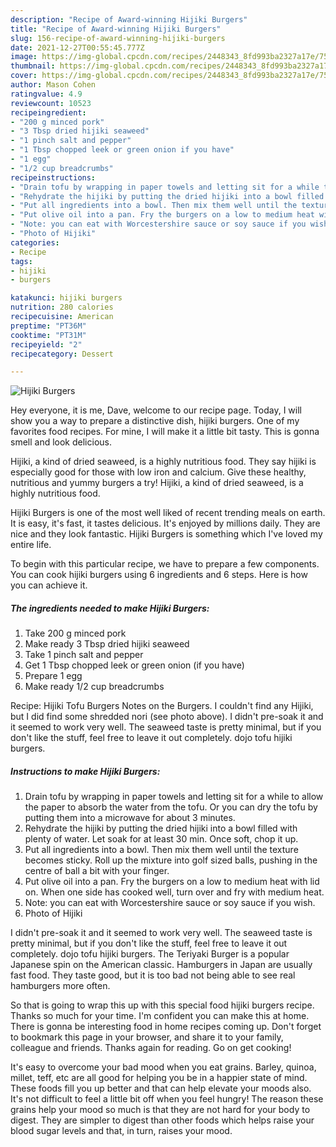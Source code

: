 ```yaml
---
description: "Recipe of Award-winning Hijiki Burgers"
title: "Recipe of Award-winning Hijiki Burgers"
slug: 156-recipe-of-award-winning-hijiki-burgers
date: 2021-12-27T00:55:45.777Z
image: https://img-global.cpcdn.com/recipes/2448343_8fd993ba2327a17e/751x532cq70/hijiki-burgers-recipe-main-photo.jpg
thumbnail: https://img-global.cpcdn.com/recipes/2448343_8fd993ba2327a17e/751x532cq70/hijiki-burgers-recipe-main-photo.jpg
cover: https://img-global.cpcdn.com/recipes/2448343_8fd993ba2327a17e/751x532cq70/hijiki-burgers-recipe-main-photo.jpg
author: Mason Cohen
ratingvalue: 4.9
reviewcount: 10523
recipeingredient:
- "200 g minced pork"
- "3 Tbsp dried hijiki seaweed"
- "1 pinch salt and pepper"
- "1 Tbsp chopped leek or green onion if you have"
- "1 egg"
- "1/2 cup breadcrumbs"
recipeinstructions:
- "Drain tofu by wrapping in paper towels and letting sit for a while to allow the paper to absorb the water from the tofu. Or you can dry the tofu by putting them into a microwave for about 3 minutes."
- "Rehydrate the hijiki by putting the dried hijiki into a bowl filled with plenty of water. Let soak for at least 30 min. Once soft, chop it up."
- "Put all ingredients into a bowl. Then mix them well until the texture becomes sticky. Roll up the mixture into golf sized balls, pushing in the centre of ball a bit with your finger."
- "Put olive oil into a pan. Fry the burgers on a low to medium heat with lid on. When one side has cooked well, turn over and fry with medium heat."
- "Note: you can eat with Worcestershire sauce or soy sauce if you wish."
- "Photo of Hijiki"
categories:
- Recipe
tags:
- hijiki
- burgers

katakunci: hijiki burgers 
nutrition: 280 calories
recipecuisine: American
preptime: "PT36M"
cooktime: "PT31M"
recipeyield: "2"
recipecategory: Dessert

---
```



![Hijiki Burgers](https://img-global.cpcdn.com/recipes/2448343_8fd993ba2327a17e/751x532cq70/hijiki-burgers-recipe-main-photo.jpg)

Hey everyone, it is me, Dave, welcome to our recipe page. Today, I will show you a way to prepare a distinctive dish, hijiki burgers. One of my favorites food recipes. For mine, I will make it a little bit tasty. This is gonna smell and look delicious.

Hijiki, a kind of dried seaweed, is a highly nutritious food. They say hijiki is especially good for those with low iron and calcium. Give these healthy, nutritious and yummy burgers a try! Hijiki, a kind of dried seaweed, is a highly nutritious food.

Hijiki Burgers is one of the most well liked of recent trending meals on earth. It is easy, it's fast, it tastes delicious. It's enjoyed by millions daily. They are nice and they look fantastic. Hijiki Burgers is something which I've loved my entire life.


To begin with this particular recipe, we have to prepare a few components. You can cook hijiki burgers using 6 ingredients and 6 steps. Here is how you can achieve it.

<!--inarticleads1-->

##### The ingredients needed to make Hijiki Burgers:

1. Take 200 g minced pork
1. Make ready 3 Tbsp dried hijiki seaweed
1. Take 1 pinch salt and pepper
1. Get 1 Tbsp chopped leek or green onion (if you have)
1. Prepare 1 egg
1. Make ready 1/2 cup breadcrumbs


Recipe: Hijiki Tofu Burgers Notes on the Burgers. I couldn&#39;t find any Hijiki, but I did find some shredded nori (see photo above). I didn&#39;t pre-soak it and it seemed to work very well. The seaweed taste is pretty minimal, but if you don&#39;t like the stuff, feel free to leave it out completely. dojo tofu hijiki burgers. 

<!--inarticleads2-->

##### Instructions to make Hijiki Burgers:

1. Drain tofu by wrapping in paper towels and letting sit for a while to allow the paper to absorb the water from the tofu. Or you can dry the tofu by putting them into a microwave for about 3 minutes.
1. Rehydrate the hijiki by putting the dried hijiki into a bowl filled with plenty of water. Let soak for at least 30 min. Once soft, chop it up.
1. Put all ingredients into a bowl. Then mix them well until the texture becomes sticky. Roll up the mixture into golf sized balls, pushing in the centre of ball a bit with your finger.
1. Put olive oil into a pan. Fry the burgers on a low to medium heat with lid on. When one side has cooked well, turn over and fry with medium heat.
1. Note: you can eat with Worcestershire sauce or soy sauce if you wish.
1. Photo of Hijiki


I didn&#39;t pre-soak it and it seemed to work very well. The seaweed taste is pretty minimal, but if you don&#39;t like the stuff, feel free to leave it out completely. dojo tofu hijiki burgers. The Teriyaki Burger is a popular Japanese spin on the American classic. Hamburgers in Japan are usually fast food. They taste good, but it is too bad not being able to see real hamburgers more often. 

So that is going to wrap this up with this special food hijiki burgers recipe. Thanks so much for your time. I'm confident you can make this at home. There is gonna be interesting food in home recipes coming up. Don't forget to bookmark this page in your browser, and share it to your family, colleague and friends. Thanks again for reading. Go on get cooking!

It's easy to overcome your bad mood when you eat grains. Barley, quinoa, millet, teff, etc are all good for helping you be in a happier state of mind. These foods fill you up better and that can help elevate your moods also. It's not difficult to feel a little bit off when you feel hungry! The reason these grains help your mood so much is that they are not hard for your body to digest. They are simpler to digest than other foods which helps raise your blood sugar levels and that, in turn, raises your mood.
